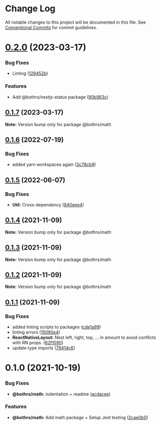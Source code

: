 # Change Log

All notable changes to this project will be documented in this file.
See [Conventional Commits](https://conventionalcommits.org) for commit guidelines.

# [0.2.0](https://github.com/bothrs/open-source/compare/@bothrs/math@0.1.7...@bothrs/math@0.2.0) (2023-03-17)

### Bug Fixes

- Linting ([129452b](https://github.com/bothrs/open-source/commit/129452baf3d96f6ff5633cbe20b0570fac89e16b))

### Features

- Add @bothrs/nestjs-status package ([90b963c](https://github.com/bothrs/open-source/commit/90b963c6b6eea81d8e7f263b9e4a340f62f113f1))

## [0.1.7](https://github.com/bothrs/open-source/compare/@bothrs/math@0.1.6...@bothrs/math@0.1.7) (2023-03-17)

**Note:** Version bump only for package @bothrs/math

## [0.1.6](https://github.com/bothrs/open-source/compare/@bothrs/math@0.1.5...@bothrs/math@0.1.6) (2022-07-19)

### Bug Fixes

- added yarn workspaces again ([3c78cb9](https://github.com/bothrs/open-source/commit/3c78cb92254d20dbc231336cc7afe54300c1efb5))

## [0.1.5](https://github.com/bothrs/open-source/compare/@bothrs/math@0.1.4...@bothrs/math@0.1.5) (2022-06-07)

### Bug Fixes

- **Util:** Cross-dependency ([840eee4](https://github.com/bothrs/open-source/commit/840eee4214dbcaa3b754d4ba9a329561acd95456))

## [0.1.4](https://github.com/bothrs/open-source/compare/@bothrs/math@0.1.3...@bothrs/math@0.1.4) (2021-11-09)

**Note:** Version bump only for package @bothrs/math

## [0.1.3](https://github.com/bothrs/open-source/compare/@bothrs/math@0.1.2...@bothrs/math@0.1.3) (2021-11-09)

**Note:** Version bump only for package @bothrs/math

## [0.1.2](https://github.com/bothrs/open-source/compare/@bothrs/math@0.1.1...@bothrs/math@0.1.2) (2021-11-09)

**Note:** Version bump only for package @bothrs/math

## [0.1.1](https://github.com/bothrs/open-source/compare/@bothrs/math@0.1.0...@bothrs/math@0.1.1) (2021-11-09)

### Bug Fixes

- added linting scripts to packages ([cde1a99](https://github.com/bothrs/open-source/commit/cde1a993cf288d42541e8750dc247199cae5c493))
- linting errors ([15090e4](https://github.com/bothrs/open-source/commit/15090e4dd0bbf500bfe8315d973a0c33afc42e5a))
- **ReactNativeLayout:** Nest left, right, top, ... in amount to avoid conflicts with RN props. ([62f1090](https://github.com/bothrs/open-source/commit/62f1090f60c8d7bb121a68bce40b48f1dfd03098))
- update type imports ([79414c6](https://github.com/bothrs/open-source/commit/79414c6a263ecc4408306515fe171a94824f1ec5))

# 0.1.0 (2021-10-19)

### Bug Fixes

- **@bothrs/math:** indentation + readme ([acdacee](https://github.com/bothrs/open-source/commit/acdacee9e340d831ec5952c464d97c74407e1dde))

### Features

- **@bothrs/math:** Add math package + Setup Jest testing ([2cae0b0](https://github.com/bothrs/open-source/commit/2cae0b08b01087aadeeec4938bb062b43ccd9cf9))
